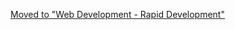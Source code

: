 
<a href="?search-titles=Standards%20-%20Tailwind">Moved to "Web Development - Rapid Development"</a>